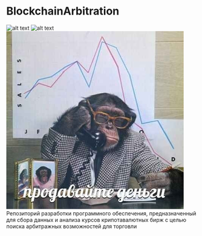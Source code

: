 # BlockchainArbitration
![alt text](https://github.com/Tronnert/crypto_7_12_22/blob/main/docs/meme.png?raw=true)
![alt text](https://github.com/Tronnert/crypto_7_12_22/blob/main/docs/IMG_20221130_172613_902.jpg?raw=true)
![alt text](https://github.com/Tronnert/BlockchainArbitration/blob/main/docs/meme3.jpg?raw=true)
<br/>
Репозиторий разработки программного обеспечения, предназначенный для сбора данных и анализа курсов крипотавалютных бирж с целью поиска арбитражных возможностей для торговли
